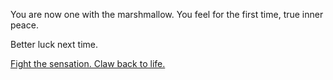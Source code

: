 You are now one with the marshmallow. You feel for the first time, true inner peace.

Better luck next time.

[Fight the sensation.  Claw back to life.](../../marshmallow.md)
